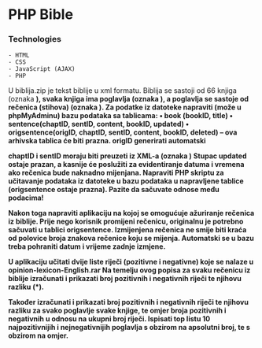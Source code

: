 # PHP Bible

### Technologies
    - HTML
    - CSS
    - JavaScript (AJAX)
    - PHP

U biblija.zip je tekst biblije u xml formatu. Biblija se sastoji od 66 knjiga (oznaka <b>), svaka knjiga ima poglavlja  (oznaka <c>), a poglavlja se sastoje od rečenica (stihova) (oznaka <v>). Za podatke iz datoteke napraviti (može u phpMyAdminu) bazu podataka sa tablicama:
    • book (bookID, title) 
    • sentence(chaptID, sentID, content, bookID, updated)
    • origsentence(origID, chaptID, sentID, content, bookID, deleted) – ova arhivska tablica će biti prazna. origID generirati automatski

chaptID i sentID moraju biti preuzeti iz XML-a (oznaka <n>)
Stupac updated ostaje prazan, a kasnije će poslužiti za evidentiranje datuma i vremena ako rečenica bude naknadno mijenjana.
Napraviti PHP skriptu za učitavanje podataka iz datoteke u bazu podataka u napravljene tablice (origsentence ostaje prazna). Pazite da sačuvate odnose među podacima!

Nakon toga napraviti aplikaciju na kojoj se omogućuje ažuriranje rečenica iz biblije. Prije nego korisnik promijeni rečenicu, originalnu je potrebno sačuvati u tablici origsentence. Izmijenjena rečenica ne smije biti kraća od polovice broja znakova rečenice koju se mijenja.  Automatski se u bazu treba pohraniti datum i vrijeme zadnje izmjene.

U aplikaciju učitati dvije liste riječi (pozitivne i negativne) koje se nalaze u opinion-lexicon-English.rar 
Na temelju ovog popisa za svaku rečenicu iz biblije izračunati i prikazati broj pozitivnih i negativnih riječi te njihovu razliku (*).

Također izračunati i prikazati broj pozitivnih i negativnih riječi te njihovu razliku za svako poglavlje svake knjige, te omjer broja pozitivnih i negativnih u odnosu na ukupni broj riječi.
Ispisati top listu 10 najpozitivnijih i nejnegativnijih poglavlja s obzirom na apsolutni broj, te s obzirom na omjer.

